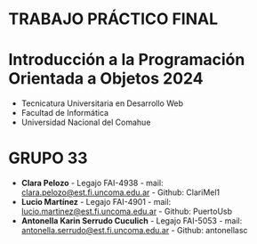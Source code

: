 # TRABAJO PRÁCTICO FINAL 


# Introducción a la Programación Orientada a Objetos 2024
- Tecnicatura Universitaria en Desarrollo Web
- Facultad de Informática
- Universidad Nacional del Comahue

# GRUPO 33

- **Clara Pelozo** - Legajo FAI-4938 - mail: clara.pelozo@est.fi.uncoma.edu.ar - Github: ClariMel1
- **Lucio Martínez** - Legajo FAI-4901 - mail: lucio.martinez@est.fi.uncoma.edu.ar - Github: PuertoUsb
- **Antonella Karin Serrudo Cuculich** - Legajo FAI-5053 - mail: antonella.serrudo@est.fi.uncoma.edu.ar - Github: antonellasc